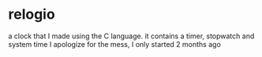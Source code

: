 # relogio
a clock that I made using the C language. it contains a timer, stopwatch and system time
I apologize for the mess, I only started 2 months ago
